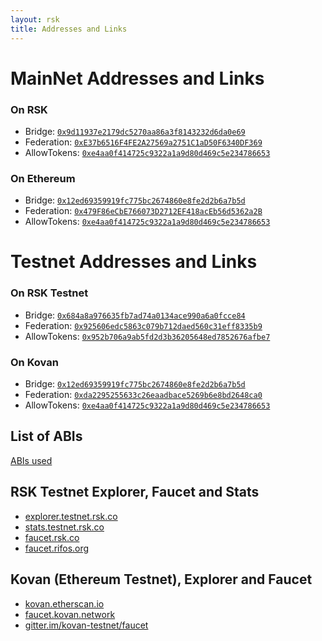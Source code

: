 ```yaml
---
layout: rsk
title: Addresses and Links
---
```


# MainNet Addresses and Links

### On RSK

  - Bridge: [`0x9d11937e2179dc5270aa86a3f8143232d6da0e69`](https://blockscout.com/rsk/mainnet/address/0x9d11937E2179dC5270Aa86A3f8143232D6DA0E69)
  - Federation: [`0xE37b6516F4FE2A27569a2751C1aD50F6340DF369`](https://blockscout.com/rsk/mainnet/address/0xE37b6516F4FE2A27569a2751C1aD50F6340DF369/transactions)
  - AllowTokens: [`0xe4aa0f414725c9322a1a9d80d469c5e234786653`](https://blockscout.com/rsk/mainnet/address/0xe4aa0f414725c9322a1a9d80d469c5E234786653)

### On Ethereum

  - Bridge: [`0x12ed69359919fc775bc2674860e8fe2d2b6a7b5d`](https://etherscan.io/address/0x12ed69359919fc775bc2674860e8fe2d2b6a7b5d)
  - Federation: [`0x479F86eCbE766073D2712EF418acEb56d5362a2B`](https://etherscan.io/address/0x479F86eCbE766073D2712EF418acEb56d5362a2B)
  - AllowTokens: [`0xe4aa0f414725c9322a1a9d80d469c5e234786653`](https://etherscan.io/address/0xe4aa0f414725c9322a1a9d80d469c5e234786653)

# Testnet Addresses and Links

### On RSK Testnet

  - Bridge: [`0x684a8a976635fb7ad74a0134ace990a6a0fcce84`](https://explorer.testnet.rsk.co/address/0x684a8a976635fb7ad74a0134ace990a6a0fcce84)
  - Federation: [`0x925606edc5863c079b712daed560c31eff8335b9`](https://explorer.testnet.rsk.co/address/0x925606edc5863c079b712daed560c31eff8335b9)
  - AllowTokens: [`0x952b706a9ab5fd2d3b36205648ed7852676afbe7`](https://explorer.testnet.rsk.co/address/0x952b706a9ab5fd2d3b36205648ed7852676afbe7)

### On Kovan

  - Bridge: [`0x12ed69359919fc775bc2674860e8fe2d2b6a7b5d`](https://kovan.etherscan.io/address/0x12ed69359919fc775bc2674860e8fe2d2b6a7b5d)
  - Federation: [`0xda2295255633c26eaadbace5269b6e8bd2648ca0`](https://kovan.etherscan.io/address/0xda2295255633c26eaadbace5269b6e8bd2648ca0)
  - AllowTokens: [`0xe4aa0f414725c9322a1a9d80d469c5e234786653`](https://kovan.etherscan.io/address/0xe4aa0f414725c9322a1a9d80d469c5e234786653)

## List of ABIs

[ABIs used](https://github.com/rsksmart/tokenbridge/tree/master/abis)

## RSK Testnet Explorer, Faucet and Stats
- [explorer.testnet.rsk.co](https://explorer.testnet.rsk.co/)
- [stats.testnet.rsk.co](https://stats.testnet.rsk.co/)
- [faucet.rsk.co](https://faucet.rsk.co/)
- [faucet.rifos.org](https://faucet.rifos.org/)

## Kovan (Ethereum Testnet), Explorer and Faucet

- [kovan.etherscan.io](https://kovan.etherscan.io/)
- [faucet.kovan.network](https://faucet.kovan.network/)
- [gitter.im/kovan-testnet/faucet](https://gitter.im/kovan-testnet/faucet)
